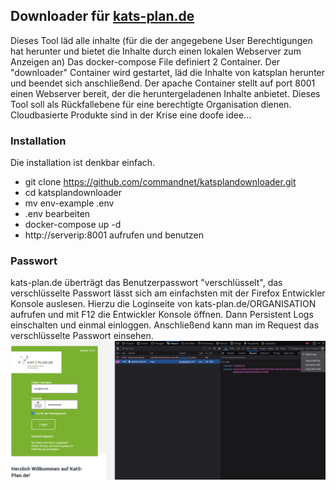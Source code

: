 ## Downloader für [kats-plan.de](https://www.kats-plan.de/)
Dieses Tool läd alle inhalte (für die der angegebene User Berechtigungen hat herunter und bietet die Inhalte durch einen lokalen Webserver zum Anzeigen an)
Das docker-compose File definiert 2 Container. Der "downloader" Container wird gestartet, läd die Inhalte von katsplan herunter und beendet sich anschließend.
Der apache Container stellt auf port 8001 einen Webserver bereit, der die heruntergeladenen Inhalte anbietet.
Dieses Tool soll als Rückfallebene für eine berechtigte Organisation dienen. Cloudbasierte Produkte sind in der Krise eine doofe idee...

### Installation
Die installation ist denkbar einfach.
- git clone https://github.com/commandnet/katsplandownloader.git
- cd katsplandownloader
- mv env-example .env
- .env bearbeiten
- docker-compose up -d
- http://serverip:8001 aufrufen und benutzen

### Passwort
kats-plan.de überträgt das Benutzerpasswort "verschlüsselt", das verschlüsselte Passwort lässt sich am einfachsten mit der Firefox Entwickler Konsole auslesen.
Hierzu die Loginseite von kats-plan.de/ORGANISATION aufrufen und mit F12 die Entwickler Konsole öffnen. Dann Persistent Logs einschalten und einmal einloggen.
Anschließend kann man im Request das verschlüsselte Passwort einsehen.
![image](docs/firefox.png)

